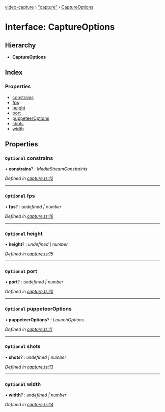 [video-capture](../README.md) › ["capture"](../modules/_capture_.md) › [CaptureOptions](_capture_.captureoptions.md)

# Interface: CaptureOptions

## Hierarchy

* **CaptureOptions**

## Index

### Properties

* [constrains](_capture_.captureoptions.md#optional-constrains)
* [fps](_capture_.captureoptions.md#optional-fps)
* [height](_capture_.captureoptions.md#optional-height)
* [port](_capture_.captureoptions.md#optional-port)
* [puppeteerOptions](_capture_.captureoptions.md#optional-puppeteeroptions)
* [shots](_capture_.captureoptions.md#optional-shots)
* [width](_capture_.captureoptions.md#optional-width)

## Properties

### `Optional` constrains

• **constrains**? : *MediaStreamConstraints*

*Defined in [capture.ts:12](https://github.com/cancerberoSgx/magica/blob/df88de8/video-capture/src/capture.ts#L12)*

___

### `Optional` fps

• **fps**? : *undefined | number*

*Defined in [capture.ts:16](https://github.com/cancerberoSgx/magica/blob/df88de8/video-capture/src/capture.ts#L16)*

___

### `Optional` height

• **height**? : *undefined | number*

*Defined in [capture.ts:15](https://github.com/cancerberoSgx/magica/blob/df88de8/video-capture/src/capture.ts#L15)*

___

### `Optional` port

• **port**? : *undefined | number*

*Defined in [capture.ts:10](https://github.com/cancerberoSgx/magica/blob/df88de8/video-capture/src/capture.ts#L10)*

___

### `Optional` puppeteerOptions

• **puppeteerOptions**? : *LaunchOptions*

*Defined in [capture.ts:11](https://github.com/cancerberoSgx/magica/blob/df88de8/video-capture/src/capture.ts#L11)*

___

### `Optional` shots

• **shots**? : *undefined | number*

*Defined in [capture.ts:13](https://github.com/cancerberoSgx/magica/blob/df88de8/video-capture/src/capture.ts#L13)*

___

### `Optional` width

• **width**? : *undefined | number*

*Defined in [capture.ts:14](https://github.com/cancerberoSgx/magica/blob/df88de8/video-capture/src/capture.ts#L14)*

